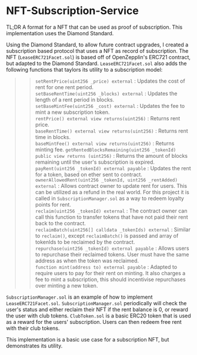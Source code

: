 # NFT-Subscription-Service

TL;DR
A format for a NFT that can be used as proof of subscription. This implementation uses the Diamond Standard.

Using the Diamond Standard, to allow future contract upgrades, I created a subscription based protocol that uses a NFT as record of subscription. The NFT (```LeaseERC721Facet.sol```) is based off of OpenZepplin's ERC721 contract, but adapted to the Diamond Standard. ```LeaseERC721Facet.sol``` also adds the following functions that taylors its utility to a subscription model:


>> ```setRentPrice(uint256 _price) external``` : Updates the cost of rent for one rent period. <br />
>> ```setBaseRentTime(uint256 _blocks) external``` : Updates the length of a rent period in blocks. <br />
>> ```setBaseMintFee(uint256 _cost) external``` : Updates the fee to mint a new subscription token. <br />
>> ```rentPrice() external view returns(uint256)``` : Returns rent price. <br />
>> ```baseRentTime() external view returns(uint256)``` : Returns rent time in blocks. <br />
>> ```baseMintFee() external view returns(uint256)``` : Returns minting fee.
>> ```getRentedBlocksRemaining(uint256 _tokenId)  public view returns (uint256)``` : Returns the amount of blocks remaining until the user's subscription is expired. <br />
>> ```payRent(uint256 _tokenId) external payable``` : Updates the rent for a token, based on ether sent to contract. <br />
>> ```ownerAllowedRent(uint256 _tokenId, uint256 _rentAdded) external``` : Allows contract owner to update rent for users. This can be utilized as a refund in the real world. For this project it is called in  ```SubscriptionManager.sol``` as a way to redeem loyalty points for rent. <br />
>> ```reclaim(uint256 _tokenId) external``` : The contract owner can call this function to transfer tokens that have not paid their rent back to the contract. <br />
>> ```reclaimBatch(uint256[] calldata _tokenIds) external``` : Similar to ```reclaim()```, except ```reclaimBatch()``` is passed and array of tokenIds to be reclaimed by the contract. <br />
>> ```repurchase(uint256 _tokenId) external payable``` : Allows users to repurchase their reclaimed tokens. User must have the same address as when the token was reclaimed. <br />
>> ```function mint(address to) external payable``` : Adapted to require users to pay for their rent on minting. It also charges a fee to mint a subscription, this should incentivise repurchases over minting a new token. <br />


```SubscriptionManager.sol``` is an example of how to implement ```LeaseERC721Facet.sol```. ```SubscriptionManager.sol``` periodically will check the user's status and either reclaim their NFT if the rent balance is 0, or reward the user with club tokens. ```ClubToken.sol``` is a basic ERC20 token that is used as a reward for the users' subscription. Users can then redeem free rent with their club tokens.


This implementation is a basic use case for a subscription NFT, but demonstrates its utility.
